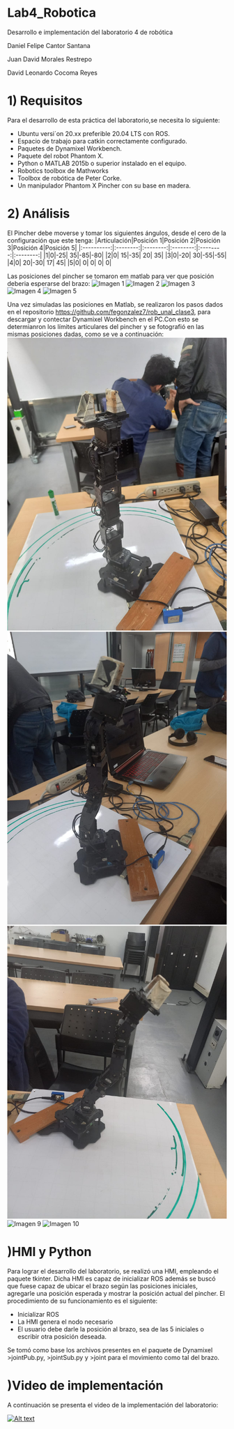 # Lab4_Robotica
Desarrollo e implementación del laboratorio 4 de robótica


Daniel Felipe Cantor Santana

Juan David Morales Restrepo

David Leonardo Cocoma Reyes

# 1) Requisitos
Para el desarrollo de esta práctica del laboratorio,se necesita lo siguiente:
  - Ubuntu versi´on 20.xx preferible 20.04 LTS con ROS.
  - Espacio de trabajo para catkin correctamente configurado.
  - Paquetes de Dynamixel Workbench. 
  - Paquete del robot Phantom X.
  - Python o MATLAB 2015b o superior instalado en el equipo.
  - Robotics toolbox de Mathworks
  - Toolbox de robótica de Peter Corke.
  - Un manipulador Phantom X Pincher con su base en madera.


# 2) Análisis

El Pincher debe moverse y tomar los siguientes ángulos, desde el cero de la configuración que este tenga:
|Articulación|Posición 1|Posición 2|Posición 3|Posición 4|Posición 5|
|:----------:|:--------:|:--------:|:--------:|:--------:|:--------:|
|1|0|-25| 35|-85|-80|
|2|0| 15|-35| 20| 35|
|3|0|-20| 30|-55|-55|
|4|0| 20|-30| 17| 45|
|5|0|  0|  0|  0|  0|

Las posiciones del pincher se tomaron em matlab para ver que posición deberia esperarse del brazo:
![Imagen 1](https://github.com/Robotica-2022-I/Lab4_Robotica/blob/main/Imagenes/Posición1_matlab.png)
![Imagen 2](https://github.com/Robotica-2022-I/Lab4_Robotica/blob/main/Imagenes/Posición2_matlab.png)
![Imagen 3](https://github.com/Robotica-2022-I/Lab4_Robotica/blob/main/Imagenes/Posición3_matlab.png)
![Imagen 4](https://github.com/Robotica-2022-I/Lab4_Robotica/blob/main/Imagenes/Posición4_matlab.png)
![Imagen 5](https://github.com/Robotica-2022-I/Lab4_Robotica/blob/main/Imagenes/Posición5_matlab.png)

Una vez simuladas las posiciones en Matlab, se realizaron los pasos dados en el repositorio https://github.com/fegonzalez7/rob_unal_clase3, para descargar y contectar Dynamixel Workbench en el PC.Con esto se determianron los límites articulares del pincher y se fotografió en las mismas posiciones dadas, como se ve a continuación:
![Imagen 6 ](https://github.com/Robotica-2022-I/Lab4_Robotica/blob/main/Imagenes/Posicion1.jpeg)
![Imagen 7](https://github.com/Robotica-2022-I/Lab4_Robotica/blob/main/Imagenes/Posicion2.jpeg)
![Imagen 8](https://github.com/Robotica-2022-I/Lab4_Robotica/blob/main/Imagenes/Posicion3.jpeg)
![Imagen 9](https://github.com/Robotica-2022-I/Lab4_Robotica/blob/main/Imagenes/Posición4.jpeg)
![Imagen 10](https://github.com/Robotica-2022-I/Lab4_Robotica/blob/main/Imagenes/posición5.jpeg)



# )HMI y Python
Para lograr el desarrollo del laboratorio, se realizó una HMI, empleando el paquete tkinter. Dicha HMI es capaz de inicializar ROS además se buscó que fuese capaz de ubicar el brazo según las posiciones iniciales, agregarle una posición esperada y mostrar la posición actual del pincher.
   El procedimiento de su funcionamiento es el siguiente:
   - Inicializar ROS
   - La HMI genera el nodo necesario
   - El usuario debe darle la posición al brazo, sea de las 5 iniciales o escribir otra posición deseada.

  
Se tomó como base los archivos presentes en el paquete de Dynamixel >jointPub.py, >jointSub.py y >joint  para el movimiento como tal del brazo.   


# )Video de implementación
A continuación se presenta el video de la implementación del laboratorio:


  [![Alt text](https://img.youtube.com/vi/uRHSwcJ6vfw/0.jpg)](https://www.youtube.com/watch?v=uRHSwcJ6vfw)


